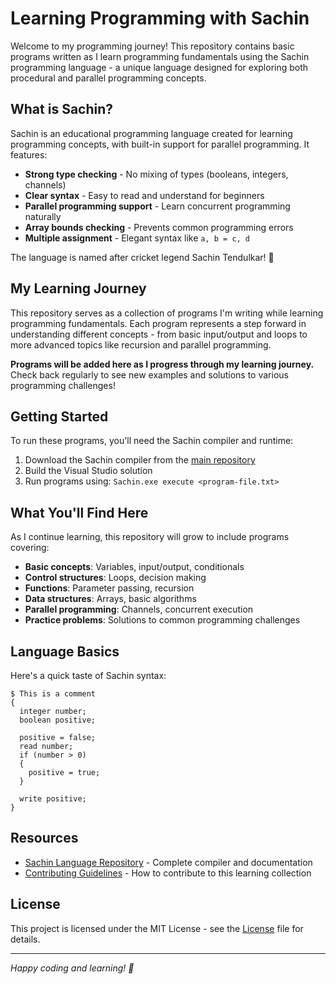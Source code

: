 # Learning Programming with Sachin

Welcome to my programming journey! This repository contains basic programs written as I learn programming fundamentals using the Sachin programming language - a unique language designed for exploring both procedural and parallel programming concepts.

## What is Sachin?

Sachin is an educational programming language created for learning programming concepts, with built-in support for parallel programming. It features:

- **Strong type checking** - No mixing of types (booleans, integers, channels)
- **Clear syntax** - Easy to read and understand for beginners
- **Parallel programming support** - Learn concurrent programming naturally
- **Array bounds checking** - Prevents common programming errors
- **Multiple assignment** - Elegant syntax like `a, b = c, d`

The language is named after cricket legend Sachin Tendulkar! 🏏

## My Learning Journey

This repository serves as a collection of programs I'm writing while learning programming fundamentals. Each program represents a step forward in understanding different concepts - from basic input/output and loops to more advanced topics like recursion and parallel programming.

**Programs will be added here as I progress through my learning journey.** Check back regularly to see new examples and solutions to various programming challenges!

## Getting Started

To run these programs, you'll need the Sachin compiler and runtime:

1. Download the Sachin compiler from the [main repository](https://github.com/chittur/parallel-programming-language)
2. Build the Visual Studio solution
3. Run programs using: `Sachin.exe execute <program-file.txt>`

## What You'll Find Here

As I continue learning, this repository will grow to include programs covering:

- **Basic concepts**: Variables, input/output, conditionals
- **Control structures**: Loops, decision making
- **Functions**: Parameter passing, recursion
- **Data structures**: Arrays, basic algorithms
- **Parallel programming**: Channels, concurrent execution
- **Practice problems**: Solutions to common programming challenges

## Language Basics

Here's a quick taste of Sachin syntax:

```sachin
$ This is a comment
{
  integer number;
  boolean positive;
  
  positive = false;
  read number;
  if (number > 0)
  {
    positive = true;
  }

  write positive;
}
```

## Resources

- [Sachin Language Repository](https://github.com/chittur/parallel-programming-language) - Complete compiler and documentation
- [Contributing Guidelines](CONTRIBUTING.md) - How to contribute to this learning collection

## License

This project is licensed under the MIT License - see the [License](License) file for details.

---

*Happy coding and learning! 🚀*
